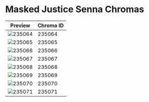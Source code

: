 # Masked Justice Senna Chromas

| Preview | Chroma ID |
|---------|-----------|
| ![235064](https://raw.communitydragon.org/latest/plugins/rcp-be-lol-game-data/global/default/v1/champion-chroma-images/235/235064.png) | 235064 |
| ![235065](https://raw.communitydragon.org/latest/plugins/rcp-be-lol-game-data/global/default/v1/champion-chroma-images/235/235065.png) | 235065 |
| ![235066](https://raw.communitydragon.org/latest/plugins/rcp-be-lol-game-data/global/default/v1/champion-chroma-images/235/235066.png) | 235066 |
| ![235067](https://raw.communitydragon.org/latest/plugins/rcp-be-lol-game-data/global/default/v1/champion-chroma-images/235/235067.png) | 235067 |
| ![235068](https://raw.communitydragon.org/latest/plugins/rcp-be-lol-game-data/global/default/v1/champion-chroma-images/235/235068.png) | 235068 |
| ![235069](https://raw.communitydragon.org/latest/plugins/rcp-be-lol-game-data/global/default/v1/champion-chroma-images/235/235069.png) | 235069 |
| ![235070](https://raw.communitydragon.org/latest/plugins/rcp-be-lol-game-data/global/default/v1/champion-chroma-images/235/235070.png) | 235070 |
| ![235071](https://raw.communitydragon.org/latest/plugins/rcp-be-lol-game-data/global/default/v1/champion-chroma-images/235/235071.png) | 235071 |